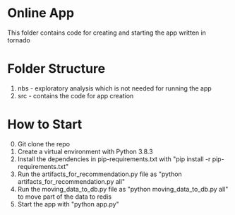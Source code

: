 Online App
============================================================
This folder contains code for creating and starting the app written in tornado


Folder Structure
============================================================
1. nbs - exploratory analysis which is not needed for running the app
2. src - contains the code for app creation


How to Start
============================================================
0. Git clone the repo
1. Create a virtual environment with Python 3.8.3
2. Install the dependencies in pip-requirements.txt with "pip install -r pip-requirements.txt"
3. Run the artifacts_for_recommendation.py file as "python artifacts_for_recommendation.py all"
4. Run the moving_data_to_db.py file as "python moving_data_to_db.py all" to move part of the data to redis 
5. Start the app with "python app.py"
